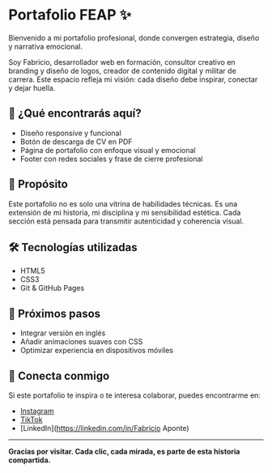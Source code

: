 # Portafolio FEAP ✨

Bienvenido a mi portafolio profesional, donde convergen estrategia, diseño y narrativa emocional.

Soy Fabricio, desarrollador web en formación, consultor creativo en branding y diseño de logos, creador de contenido digital y militar de carrera. Este espacio refleja mi visión: cada diseño debe inspirar, conectar y dejar huella.

## 🚀 ¿Qué encontrarás aquí?

- Diseño responsive y funcional
- Botón de descarga de CV en PDF
- Página de portafolio con enfoque visual y emocional
- Footer con redes sociales y frase de cierre profesional

## 🎯 Propósito

Este portafolio no es solo una vitrina de habilidades técnicas. Es una extensión de mi historia, mi disciplina y mi sensibilidad estética. Cada sección está pensada para transmitir autenticidad y coherencia visual.

## 🛠 Tecnologías utilizadas

- HTML5
- CSS3
- Git & GitHub Pages

## 📌 Próximos pasos

- Integrar versión en inglés
- Añadir animaciones suaves con CSS
- Optimizar experiencia en dispositivos móviles

## 💬 Conecta conmigo

Si este portafolio te inspira o te interesa colaborar, puedes encontrarme en:

- [Instagram](https://instagram.com/fabricioeap)
- [TikTok](https://tiktok.com/@fabricioeap)
- [LinkedIn](https://linkedin.com/in/Fabricio Aponte)

---

**Gracias por visitar. Cada clic, cada mirada, es parte de esta historia compartida.**